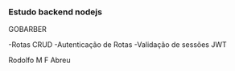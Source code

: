 ### Estudo backend nodejs

GOBARBER

-Rotas CRUD
-Autenticação de Rotas
-Validação de sessões JWT 


Rodolfo M F Abreu
